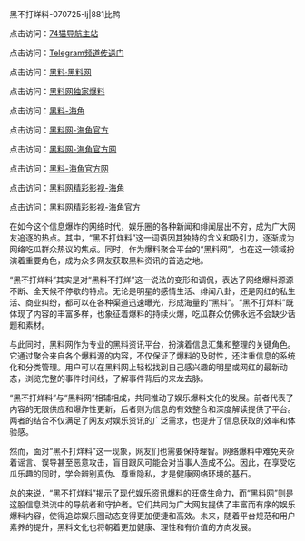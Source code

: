 黑不打烊料-070725-lj|881比鸭

点击访问：<a href="https://74mao.com/">74猫导航主站</a>

点击访问：<a href="https://74mao.com/">Telegram频道传送门</a>

点击访问：<a href="https://heiliaolvzlu3.pages.dev">黑料·黑料网</a>

点击访问：<a href="https://heiliaoyvnrda.pages.dev">黑料网独家爆料</a>

点击访问：<a href="https://qfwfg.pages.dev/">黑料-海角</a>

点击访问：<a href="https://haef.pages.dev/">黑料网-海角官方</a>

点击访问：<a href="https://gbs-3wd.pages.dev/">黑料网-海角官方网</a>

点击访问：<a href="https://fge-7ja.pages.dev/">黑料-海角官方网</a>

点击访问：<a href="https://sdfsh.pages.dev/">黑料网精彩影视-海角</a>

点击访问：<a href="https://ert-6he.pages.dev/">黑料网精彩影视-海角官方</a>

在如今这个信息爆炸的网络时代，娱乐圈的各种新闻和绯闻层出不穷，成为广大网友追逐的热点。其中，“黑不打烊料”这一词语因其独特的含义和吸引力，逐渐成为网络吃瓜群众热议的焦点。同时，作为爆料聚合平台的“黑料网”，也在这一领域扮演着重要角色，成为众多网友获取黑料资讯的首选之地。

“黑不打烊料”其实是对“黑料不打烊”这一说法的变形和调侃，表达了网络爆料源源不断、全天候不停歇的特点。无论是明星的感情生活、绯闻八卦，还是网红的私生活、商业纠纷，都可以在各种渠道迅速曝光，形成海量的“黑料”。“黑不打烊料”既体现了内容的丰富多样，也象征着爆料的持续火爆，吃瓜群众仿佛永远不会缺少话题和素材。

与此同时，黑料网作为专业的黑料资讯平台，扮演着信息汇集和整理的关键角色。它通过聚合来自各个爆料源的内容，不仅保证了爆料的及时性，还注重信息的系统化和分类管理。用户可以在黑料网上轻松找到自己感兴趣的明星或网红的最新动态，浏览完整的事件时间线，了解事件背后的来龙去脉。

“黑不打烊料”与“黑料网”相辅相成，共同推动了娱乐爆料文化的发展。前者代表了内容的无限供应和爆炸性更新，后者则为信息的有效整合和深度解读提供了平台。两者的结合不仅满足了网友对娱乐资讯的广泛需求，也提升了信息获取的效率和体验感。

然而，面对“黑不打烊料”这一现象，网友们也需要保持理智。网络爆料中难免夹杂着谣言、误导甚至恶意攻击，盲目跟风可能会对当事人造成不公。因此，在享受吃瓜乐趣的同时，学会辨别真伪、尊重隐私，才是健康网络环境的基石。

总的来说，“黑不打烊料”揭示了现代娱乐资讯爆料的旺盛生命力，而“黑料网”则是这股信息洪流中的导航者和守护者。它们共同为广大网友提供了丰富而有序的娱乐爆料内容，使得追踪娱乐圈动态变得更加便捷和高效。未来，随着平台规范和用户素养的提升，黑料文化也将朝着更加健康、理性和有价值的方向发展。


